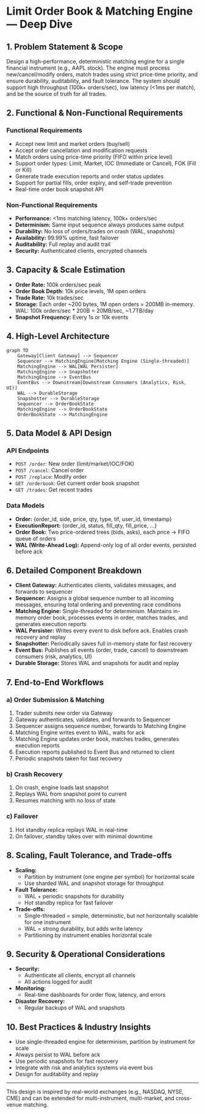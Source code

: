 
# Limit Order Book & Matching Engine — Deep Dive

## 1. Problem Statement & Scope
Design a high-performance, deterministic matching engine for a single financial instrument (e.g., AAPL stock). The engine must process new/cancel/modify orders, match trades using strict price-time priority, and ensure durability, auditability, and fault tolerance. The system should support high throughput (100k+ orders/sec), low latency (<1ms per match), and be the source of truth for all trades.

## 2. Functional & Non-Functional Requirements

### Functional Requirements
- Accept new limit and market orders (buy/sell)
- Accept order cancellation and modification requests
- Match orders using price-time priority (FIFO within price level)
- Support order types: Limit, Market, IOC (Immediate or Cancel), FOK (Fill or Kill)
- Generate trade execution reports and order status updates
- Support for partial fills, order expiry, and self-trade prevention
- Real-time order book snapshot API

### Non-Functional Requirements
- **Performance:** <1ms matching latency, 100k+ orders/sec
- **Determinism:** Same input sequence always produces same output
- **Durability:** No loss of orders/trades on crash (WAL, snapshots)
- **Availability:** 99.99% uptime, fast failover
- **Auditability:** Full replay and audit trail
- **Security:** Authenticated clients, encrypted channels

## 3. Capacity & Scale Estimation

- **Order Rate:** 100k orders/sec peak
- **Order Book Depth:** 10k price levels, 1M open orders
- **Trade Rate:** 10k trades/sec
- **Storage:** Each order ~200 bytes, 1M open orders = 200MB in-memory. WAL: 100k orders/sec * 200B = 20MB/sec, ~1.7TB/day
- **Snapshot Frequency:** Every 1s or 10k events

## 4. High-Level Architecture

```mermaid
graph TD
    Gateway[Client Gateway] --> Sequencer
    Sequencer --> MatchingEngine[Matching Engine (Single-threaded)]
    MatchingEngine --> WAL[WAL Persister]
    MatchingEngine --> Snapshotter
    MatchingEngine --> EventBus
    EventBus --> Downstream[Downstream Consumers (Analytics, Risk, UI)]
    WAL --> DurableStorage
    Snapshotter --> DurableStorage
    Sequencer --> OrderBookState
    MatchingEngine --> OrderBookState
    OrderBookState --> MatchingEngine
```

## 5. Data Model & API Design

### API Endpoints
- `POST /order`: New order (limit/market/IOC/FOK)
- `POST /cancel`: Cancel order
- `POST /replace`: Modify order
- `GET /orderbook`: Get current order book snapshot
- `GET /trades`: Get recent trades

### Data Models
- **Order:** {order_id, side, price, qty, type, tif, user_id, timestamp}
- **ExecutionReport:** {order_id, status, fill_qty, fill_price, ...}
- **Order Book:** Two price-ordered trees (bids, asks), each price → FIFO queue of orders
- **WAL (Write-Ahead Log):** Append-only log of all order events, persisted before ack

## 6. Detailed Component Breakdown

- **Client Gateway:** Authenticates clients, validates messages, and forwards to sequencer
- **Sequencer:** Assigns a global sequence number to all incoming messages, ensuring total ordering and preventing race conditions
- **Matching Engine:** Single-threaded for determinism. Maintains in-memory order book, processes events in order, matches trades, and generates execution reports
- **WAL Persister:** Writes every event to disk before ack. Enables crash recovery and replay
- **Snapshotter:** Periodically saves full in-memory state for fast recovery
- **Event Bus:** Publishes all events (order, trade, cancel) to downstream consumers (risk, analytics, UI)
- **Durable Storage:** Stores WAL and snapshots for audit and replay

## 7. End-to-End Workflows

### a) Order Submission & Matching
1. Trader submits new order via Gateway
2. Gateway authenticates, validates, and forwards to Sequencer
3. Sequencer assigns sequence number, forwards to Matching Engine
4. Matching Engine writes event to WAL, waits for ack
5. Matching Engine updates order book, matches trades, generates execution reports
6. Execution reports published to Event Bus and returned to client
7. Periodic snapshots taken for fast recovery

### b) Crash Recovery
1. On crash, engine loads last snapshot
2. Replays WAL from snapshot point to current
3. Resumes matching with no loss of state

### c) Failover
1. Hot standby replica replays WAL in real-time
2. On failover, standby takes over with minimal downtime

## 8. Scaling, Fault Tolerance, and Trade-offs

- **Scaling:**
    - Partition by instrument (one engine per symbol) for horizontal scale
    - Use sharded WAL and snapshot storage for throughput
- **Fault Tolerance:**
    - WAL + periodic snapshots for durability
    - Hot standby replica for fast failover
- **Trade-offs:**
    - Single-threaded = simple, deterministic, but not horizontally scalable for one instrument
    - WAL = strong durability, but adds write latency
    - Partitioning by instrument enables horizontal scale

## 9. Security & Operational Considerations

- **Security:**
    - Authenticate all clients, encrypt all channels
    - All actions logged for audit
- **Monitoring:**
    - Real-time dashboards for order flow, latency, and errors
- **Disaster Recovery:**
    - Regular backups of WAL and snapshots

## 10. Best Practices & Industry Insights

- Use single-threaded engine for determinism, partition by instrument for scale
- Always persist to WAL before ack
- Use periodic snapshots for fast recovery
- Integrate with risk and analytics systems via event bus
- Design for auditability and replay

---

This design is inspired by real-world exchanges (e.g., NASDAQ, NYSE, CME) and can be extended for multi-instrument, multi-market, and cross-venue matching.
